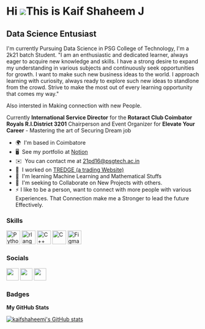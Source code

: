 Hi ![](https://user-images.githubusercontent.com/18350557/176309783-0785949b-9127-417c-8b55-ab5a4333674e.gif)This is Kaif Shaheem J
======================================================================================================================================

Data Science Entusiast
----------------------

I'm currently Pursuing Data Science in PSG College of Technology, I'm a 2k21 batch Student. "I am an enthusiastic and dedicated learner, always eager to acquire new knowledge and skills. I have a strong desire to expand my understanding in various subjects and continuously seek opportunities for growth. I want to make such new business ideas to the world. I approach learning with curiosity, always ready to explore such new ideas to standlone from the crowd. Strive to make the most out of every learning opportunity that comes my way."

Also intersted in Making connection with new People.

Currently **International Service Director** for the **Rotaract Club Coimbator Royals R.I.District 3201**
Chairperson and Event Organizer for **Elevate Your Career** - Mastering the art of Securing Dream job 

* 🌍  I'm based in Coimbatore
* 🖥️  See my portfolio at [Notion](http://www.notion.so/Data-Science-Portfolio-6115cba901d54420b09f283a293afbfe)
* ✉️  You can contact me at [21pd16@psgtech.ac.in](mailto:21pd16@psgtech.ac.in)
* 🚀  I worked on [TREDGE (a trading Website)](http://www.rightskewfin.com/)
* 🧠  I'm learning Machine Learning and Mathematical Stuffs
* 🤝  I'm seeking to Collaborate on New Projects with others.
* ⚡  I like to be a person, want to connect with more people with various Experiences. That Connection make me a Stronger to lead the future Effectively.
### Skills


<p align="left">
<a href="https://www.python.org/" target="_blank" rel="noreferrer"><img src="https://raw.githubusercontent.com/danielcranney/readme-generator/main/public/icons/skills/python-colored.svg" width="36" height="36" alt="Python" /></a>
<a href="https://www.r-project.org/" target="_blank" rel="noreferrer"><img src="https://raw.githubusercontent.com/danielcranney/readme-generator/main/public/icons/skills/rlang-colored.svg" width="36" height="36" alt="rlang" /></a>
<a href="https://docs.microsoft.com/en-us/cpp/?view=msvc-170" target="_blank" rel="noreferrer"><img src="https://raw.githubusercontent.com/danielcranney/readme-generator/main/public/icons/skills/cplusplus-colored.svg" width="36" height="36" alt="C++" /></a>
<a href="https://docs.microsoft.com/en-us/cpp/?view=msvc-170" target="_blank" rel="noreferrer"><img src="https://raw.githubusercontent.com/danielcranney/readme-generator/main/public/icons/skills/c-colored.svg" width="36" height="36" alt="C" /></a>
<a href="https://www.figma.com/" target="_blank" rel="noreferrer"><img src="https://raw.githubusercontent.com/danielcranney/readme-generator/main/public/icons/skills/figma-colored.svg" width="36" height="36" alt="Figma" /></a>
</p>


### Socials

<p align="left"> <a href="https://www.github.com/kaifshaheemj" target="_blank" rel="noreferrer"><img src="https://raw.githubusercontent.com/danielcranney/readme-generator/main/public/icons/socials/github.svg" width="32" height="32" /></a> <a href="https://www.linkedin.com/in/kaif-shaheem-aaa0b0227/" target="_blank" rel="noreferrer"><img src="https://raw.githubusercontent.com/danielcranney/readme-generator/main/public/icons/socials/linkedin.svg" width="32" height="32" /></a> <a href="http://www.medium.com/@kaifshaheemj17" target="_blank" rel="noreferrer"><img src="https://raw.githubusercontent.com/danielcranney/readme-generator/main/public/icons/socials/medium.svg" width="32" height="32" /></a></p>

### Badges

<b>My GitHub Stats</b>

<a href="http://www.github.com/kaifshaheemj"><img src="https://github-readme-stats.vercel.app/api?username=kaifshaheemj&show_icons=true&hide=issues,&count_private=true&title_color=0891b2&text_color=ffffff&icon_color=0891b2&bg_color=1c1917&hide_border=true&show_icons=true" alt="kaifshaheemj's GitHub stats" /></a>
